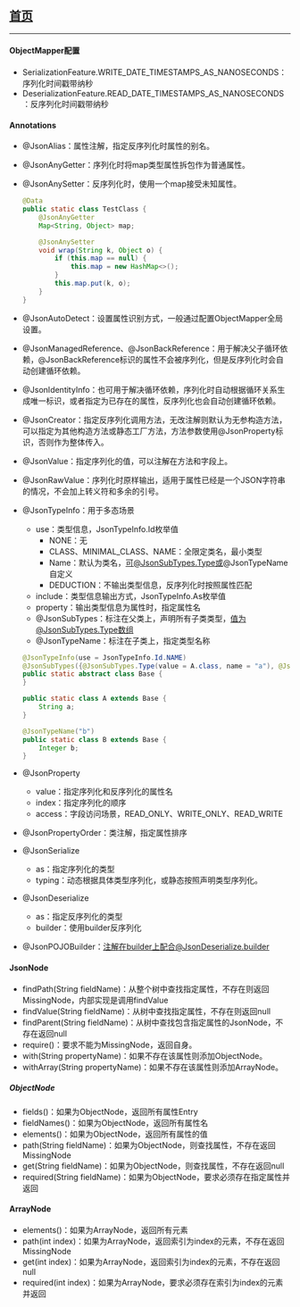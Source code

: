 ## [首页](https://kingkh1995.github.io/blog/)

***

#### ObjectMapper配置
- SerializationFeature.WRITE_DATE_TIMESTAMPS_AS_NANOSECONDS：序列化时间戳带纳秒
- DeserializationFeature.READ_DATE_TIMESTAMPS_AS_NANOSECONDS：反序列化时间戳带纳秒

#### Annotations

- @JsonAlias：属性注解，指定反序列化时属性的别名。

- @JsonAnyGetter：序列化时将map类型属性拆包作为普通属性。

- @JsonAnySetter：反序列化时，使用一个map接受未知属性。

    ```java
    @Data
    public static class TestClass {
        @JsonAnyGetter
        Map<String, Object> map;

        @JsonAnySetter
        void wrap(String k, Object o) {
            if (this.map == null) {
                this.map = new HashMap<>();
            }
            this.map.put(k, o);
        }
    }
    ```

- @JsonAutoDetect：设置属性识别方式，一般通过配置ObjectMapper全局设置。

- @JsonManagedReference、@JsonBackReference：用于解决父子循环依赖，@JsonBackReference标识的属性不会被序列化，但是反序列化时会自动创建循环依赖。

- @JsonIdentityInfo：也可用于解决循环依赖，序列化时自动根据循环关系生成唯一标识，或者指定为已存在的属性，反序列化也会自动创建循环依赖。

- @JsonCreator：指定反序列化调用方法，无改注解则默认为无参构造方法，可以指定为其他构造方法或静态工厂方法，方法参数使用@JsonProperty标识，否则作为整体传入。

- @JsonValue：指定序列化的值，可以注解在方法和字段上。

- @JsonRawValue：序列化时原样输出，适用于属性已经是一个JSON字符串的情况，不会加上转义符和多余的引号。

- @JsonTypeInfo：用于多态场景
    - use：类型信息，JsonTypeInfo.Id枚举值
        - NONE：无
        - CLASS、MINIMAL_CLASS、NAME：全限定类名，最小类型
        - Name：默认为类名，可@JsonSubTypes.Type或@JsonTypeName自定义
        - DEDUCTION：不输出类型信息，反序列化时按照属性匹配
    - include：类型信息输出方式，JsonTypeInfo.As枚举值
    - property：输出类型信息为属性时，指定属性名
    - @JsonSubTypes：标注在父类上，声明所有子类类型，值为@JsonSubTypes.Type数组
    - @JsonTypeName：标注在子类上，指定类型名称

    ```java
    @JsonTypeInfo(use = JsonTypeInfo.Id.NAME)
    @JsonSubTypes({@JsonSubTypes.Type(value = A.class, name = "a"), @JsonSubTypes.Type(B.class)})
    public static abstract class Base {
    }

    public static class A extends Base {
        String a;
    }

    @JsonTypeName("b")
    public static class B extends Base {
        Integer b;
    }
    ```

- @JsonProperty
    - value：指定序列化和反序列化的属性名
    - index：指定序列化的顺序
    - access：字段访问场景，READ_ONLY、WRITE_ONLY、READ_WRITE

- @JsonPropertyOrder：类注解，指定属性排序

- @JsonSerialize
    - as：指定序列化的类型
    - typing：动态根据具体类型序列化，或静态按照声明类型序列化。

- @JsonDeserialize
    - as：指定反序列化的类型
    - builder：使用builder反序列化
    
- @JsonPOJOBuilder：注解在builder上配合@JsonDeserialize.builder

#### JsonNode
- findPath(String fieldName)：从整个树中查找指定属性，不存在则返回MissingNode，内部实现是调用findValue
- findValue(String fieldName)：从树中查找指定属性，不存在则返回null
- findParent(String fieldName)：从树中查找包含指定属性的JsonNode，不存在返回null
- require()：要求不能为MissingNode，返回自身。
- with(String propertyName)：如果不存在该属性则添加ObjectNode。
- withArray(String propertyName)：如果不存在该属性则添加ArrayNode。

##### ObjectNode
- fields()：如果为ObjectNode，返回所有属性Entry
- fieldNames()：如果为ObjectNode，返回所有属性名
- elements()：如果为ObjectNode，返回所有属性的值
- path(String fieldName)：如果为ObjectNode，则查找属性，不存在返回MissingNode
- get(String fieldName)：如果为ObjectNode，则查找属性，不存在返回null
- required(String fieldName)：如果为ObjectNode，要求必须存在指定属性并返回

#### ArrayNode
- elements()：如果为ArrayNode，返回所有元素
- path(int index)：如果为ArrayNode，返回索引为index的元素，不存在返回MissingNode
- get(int index)：如果为ArrayNode，返回索引为index的元素，不存在返回null
- required(int index)：如果为ArrayNode，要求必须存在索引为index的元素并返回